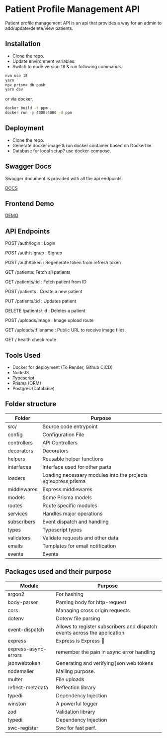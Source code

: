 # Patient Profile Management API

Patient profile management API is an api that provides a way for an admin to add/update/delete/view patients.

## Installation

- Clone the repo.
- Update environment variables.
- Switch to node version 18 & run following commands.

```bash
nvm use 18
yarn
npx prisma db push
yarn dev
```

or via docker,

```sh
docker build -t ppm .
docker run -p 4000:4000 -d ppm
```

## Deployment

- Clone the repo.
- Generate docker image & run docker container based on Dockerfile.
- Database for local setup? use docker-compose.

## Swagger Docs

Swagger document is provided with all the api endpoints.

[DOCS](https://ppm-api.onrender.com/docs)

## Frontend Demo

[DEMO](https://ppm-4440.onrender.com)

## API Endpoints

POST /auth/login : Login

POST /auth/signup : Signup

POST /auth/token : Regenerate token from refresh token

GET /patients: Fetch all patients

GET /patients/:id : Fetch patient from ID

POST /patients : Create a new patient

PUT /patients/:id : Updates patient

DELETE /patients/:id : Deletes a patient

POST /uploads/image : Image upload route

GET /uploads/:filename : Public URL to receive image files.

GET / health check route

## Tools Used

- Docker for deployment (To Render, Github CICD)
- NodeJS
- Typescript
- Prisma (ORM)
- Postgres (Database)

## Folder structure

| Folder      | Purpose                                                       |
| ----------- | ------------------------------------------------------------- |
| src/        | Source code entrypoint                                        |
| config      | Configuration File                                            |
| controllers | API Controllers                                               |
| decorators  | Decorators                                                    |
| helpers     | Reusable helper functions                                     |
| interfaces  | Interface used for other parts                                |
| loaders     | Loading necessary modules into the projects eg:express,prisma |
| middlewares | Express middlewares                                           |
| models      | Some Prisma models                                            |
| routes      | Route specific modules                                        |
| services    | Handles major operations                                      |
| subscribers | Event dispatch and handling                                   |
| types       | Typescript types                                              |
| validators  | Validate requests and other data                              |
| emails      | Templates for email notification                              |
| events      | Events                                                        |

## Packages used and their purpose

| Module               | Purpose                                                                   |
| -------------------- | ------------------------------------------------------------------------- |
| argon2               | For hashing                                                               |
| body-parser          | Parsing body for http-request                                             |
| cors                 | Managing cross origin requests                                            |
| dotenv               | Dotenv file parsing                                                       |
| event-dispatch       | Allows to register subscribers and dispatch events across the application |
| express              | Express is Express 🙂                                                     |
| express-async-errors | remember the pain in async error handling                                 |
| jsonwebtoken         | Generating and verifying json web tokens                                  |
| nodemailer           | Mailing purpose.                                                          |
| multer               | File uploads                                                              |
| reflect-metadata     | Reflection library                                                        |
| typedi               | Dependency Injection                                                      |
| winston              | A powerful logger                                                         |
| zod                  | Validation library                                                        |
| typedi               | Dependency Injection                                                      |
| swc-register         | Swc for fast perf.                                                        |
